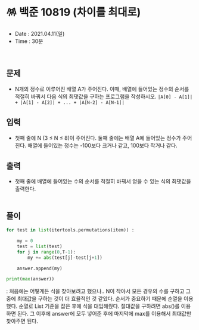 # 🪅 백준 10819 (차이를 최대로)
- Date : 2021.04.11(일)
- Time : 30분
<br>

## 문제

- N개의 정수로 이루어진 배열 A가 주어진다. 이때, 배열에 들어있는 정수의 순서를 적절히 바꿔서 다음 식의 최댓값을 구하는 프로그램을 작성하시오.
```|A[0] - A[1]| + |A[1] - A[2]| + ... + |A[N-2] - A[N-1]|```


## 입력

- 첫째 줄에 N (3 ≤ N ≤ 8)이 주어진다. 둘째 줄에는 배열 A에 들어있는 정수가 주어진다. 배열에 들어있는 정수는 -100보다 크거나 같고, 100보다 작거나 같다.

## 출력
- 첫째 줄에 배열에 들어있는 수의 순서를 적절히 바꿔서 얻을 수 있는 식의 최댓값을 출력한다.
<br><br>

## 풀이
```python
for test in list(itertools.permutations(item)) :

    my = 0
    test = list(test)
    for j in range(0,T-1):
        my += abs(test[j]-test[j+1])

    answer.append(my)

print(max(answer))
```
: 처음에는 어떻게든 식을 찾아보려고 했으나.. N이 작아서 모든 경우의 수를 구하고 그 중에 최대값을 구하는 것이 더 효율적인 것 같았다. 순서가 중요하기 때문에 순열을 이용했다. 순열로 List 기준을 잡은 후에 식을 대입해줬다. 절대값을 구하려면 abs()를 이용하면 된다. 그 이후에 answer에 모두 넣어준 후에 마지막에 max를 이용해서 최대값만 찾아주면 된다. 